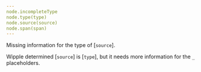 ```yaml
---
node.incompleteType
node.type(type)
node.source(source)
node.span(span)
---
```


Missing information for the type of [`source`].

Wipple determined [`source`] is [`type`], but it needs more information for the `_` placeholders.
